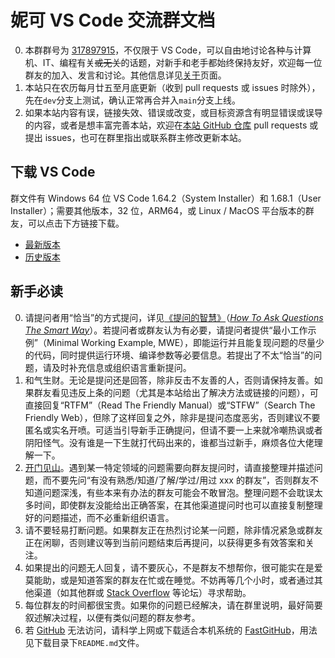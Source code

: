 # 妮可 VS Code 交流群文档

0. 本群群号为 [317897915](https://jq.qq.com/?_wv=1027&k=nRtgiI02)，不仅限于 VS Code，可以自由地讨论各种与计算机、IT、编程有关~~或无关~~的话题，对新手和老手都始终保持友好，欢迎每一位群友的加入、发言和讨论。其他信息详见[关于](/about)页面。
1. 本站只在农历每月廿五至月底更新（收到 pull requests 或 issues 时除外），先在`dev`分支上测试，确认正常再合并入`main`分支上线。
1. 如果本站内容有误，链接失效、错误或改变，或目标资源含有明显错误或误导的内容，或者是想丰富完善本站，欢迎在[本站 GitHub 仓库](https://github.com/iw17/vscode) pull requests 或提出 issues，也可在群里指出或联系群主修改更新本站。

## 下载 VS Code

群文件有 Windows 64 位 VS Code 1.64.2（System Installer）和 1.68.1（User Installer）；需要其他版本，32 位，ARM64，或 Linux / MacOS 平台版本的群友，可以点击下方链接下载。

- [最新版本](https://code.visualstudio.com/download)
- [历史版本](https://code.visualstudio.com/updates)

## 新手必读

0. 请提问者用“恰当”的方式提问，详见[《提问的智慧》](https://lug.ustc.edu.cn/wiki/doc/smart-questions/)（[_How To Ask Questions The Smart Way_](http://www.catb.org/~esr/faqs/smart-questions.html)）。若提问者或群友认为有必要，请提问者提供“最小工作示例”（Minimal Working Example, MWE），即能运行并且能复现问题的尽量少的代码，同时提供运行环境、编译参数等必要信息。若提出了不太“恰当”的问题，请及时补充信息或组织语言重新提问。
1. 和气生财。无论是提问还是回答，除非反击不友善的人，否则请保持友善。如果群友看见违反上条的问题（尤其是本站给出了解决方法或链接的问题），可直接回复“RTFM”（Read The Friendly Manual）或“STFW”（Search The Friendly Web），但除了这样回复之外，除非是提问态度恶劣，否则建议不要匿名或实名开喷。可适当引导新手正确提问，但请不要一上来就冷嘲热讽或者阴阳怪气。没有谁是一下生就打代码出来的，谁都当过新手，麻烦各位大佬理解一下。
1. [开门见山](https://blog.iw17.net/just-ask/)。遇到某一特定领域的问题需要向群友提问时，请直接整理并描述问题，而不要先问“有没有熟悉/知道/了解/学过/用过 xxx 的群友”，否则群友不知道问题深浅，有些本来有办法的群友可能会不敢冒泡。整理问题不会耽误太多时间，即使群友没能给出正确答案，在其他渠道提问时也可以直接复制整理好的问题描述，而不必重新组织语言。
1. 请不要轻易打断问题。如果群友正在热烈讨论某一问题，除非情况紧急或群友正在闲聊，否则建议等到当前问题结束后再提问，以获得更多有效答案和关注。
1. 如果提出的问题无人回复，请不要灰心，不是群友不想帮你，很可能实在是爱莫能助，或是知道答案的群友在忙或在睡觉。不妨再等几个小时，或者通过其他渠道（如其他群或 [Stack Overflow](https://stackoverflow.com) 等论坛）寻求帮助。
1. 每位群友的时间都很宝贵。如果你的问题已经解决，请在群里说明，最好简要叙述解决过程，以便有类似问题的群友参考。
1. 若 [GitHub](https://github.com) 无法访问，请科学上网或下载适合本机系统的 [FastGitHub](https://cloud.tsinghua.edu.cn/d/df482a15afb64dfeaff8/)，用法见下载目录下`README.md`文件。
